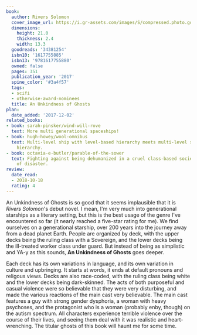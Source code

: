 ```yaml
---
book:
  author: Rivers Solomon
  cover_image_url: https://i.gr-assets.com/images/S/compressed.photo.goodreads.com/books/1488470439l/34381254.jpg
  dimensions:
    height: 21.0
    thickness: 2.4
    width: 13.3
  goodreads: '34381254'
  isbn10: '1617755885'
  isbn13: '9781617755880'
  owned: false
  pages: 351
  publication_year: '2017'
  spine_color: '#3a4f57'
  tags:
  - scifi
  - otherwise-award-nominees
  title: An Unkindness of Ghosts
plan:
  date_added: '2017-12-02'
related_books:
- book: sarah-pinsker/wind-will-rove
  text: More multi generational spaceships!
- book: hugh-howey/wool-omnibus
  text: Multi-level ship with level-based hierarchy meets multi-level silo with level-based
    hierarchy.
- book: octavia-e-butler/parable-of-the-sower
  text: Fighting against being dehumanized in a cruel class-based society on the brink
    of disaster.
review:
  date_read:
  - 2018-10-18
  rating: 4
---
```


An Unkindness of Ghosts is so good that it seems implausible that it is *Rivers Solomon*'s debut novel. I mean, I'm very much into generational starships as a literary setting, but this is the best usage of the genre I've encountered so far (it nearly reached a five-star rating for me). We find ourselves on a generational starship, over 200 years into the journey away from a dead planet Earth. People are organized by deck, with the upper decks being the ruling class with a Sovereign, and the lower decks being the ill-treated worker class under guard. But instead of being as simplistic and YA-y as this sounds, **An Unkindness of Ghosts** goes deeper.

Each deck has its own variations in language, and its own variation in culture and upbringing. It starts at words, it ends at default pronouns and religous views. Decks are also race-coded, with the ruling class being white and the lower decks being dark-skinned. The acts of both purposeful and casual violence were so believable that they were very disturbing, and made the various reactions of the main cast very believable. The main cast features a guy with strong gender dysphoria, a woman with heavy psychoses, and the protagonist who is a woman (probably enby, though) on the autism spectrum. All characters experience terrible violence over the course of their lives, and seeing them deal with it was realistic and heart-wrenching. The titular ghosts of this book will haunt me for some time.
